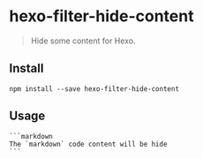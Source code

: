 # hexo-filter-hide-content

> Hide some content for Hexo.

## Install

```
npm install --save hexo-filter-hide-content
```

## Usage

    ```markdown
    The `markdown` code content will be hide
    ```
